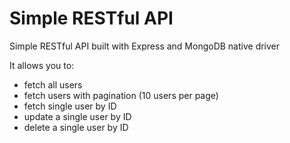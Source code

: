 # Simple RESTful API

Simple RESTful API built with Express and MongoDB native driver

It allows you to:

- fetch all users
- fetch users with pagination (10 users per page)
- fetch single user by ID
- update a single user by ID
- delete a single user by ID
